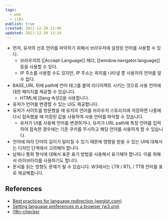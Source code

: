 ```yaml
---
tags:
  - web
  - i18n
publish: true
created: 2021-12-30 13:06
updated: 2021-12-30 13:14
---
```


- 먼저, 유저의 선호 언어를 파악하기 위해서 브라우저에 설정된 언어를 사용할 수 있다.
	- 브라우저의 [[Accept-Language]] 헤더, [[window.navigator.language]] 등을 사용할 수 있다.
	- IP 주소를 사용할 수도 있지만, IP 주소는 위치를 나타낼 뿐 사용자의 언어를 알 수 없다.
- BASE_URL 뒤에 path에 언어 태그를 붙여 리다이렉트 시키는 것으로 사용 언어에 대한 페이지를 제공할 수 있습니다.
	- HTML에 [[lang 속성]]을 사용합니다.
- 유저가 언어를 변경할 수 있는 UI도 제공합니다.
- 유저가 사이트를 방문했을 때 유저의 언어를 브라우저 스토리지에 저장하면 나중에 다시 접속했을 때 저장된 값을 사용하여 사용 언어를 파악할 수 있습니다.
	- 유저가 UI를 사용해 언어를 변경하거나, 유저가 URL path에 특정 언어를 입력하여 접속한 경우에는 기존 쿠키를 무시하고 해당 언어를 사용하게 할 수 있습니다.
- 언어에 따라 단어의 길이가 달라질 수 있기 때문에 영향을 받을 수 있는 UI에 대해서는 디자인 단계에서 고려해야 합니다.
- 날짜나 통화 형식에 대해서 표준 표기 방법을 사용해서 표기해야 합니다. 이를 위해서 라이브러리를 사용하기도 합니다.
- 문서를 읽는 방향도 문제가 될 수 있습니다. W3에서는 LTR / RTL / TTB 언어를 표로 제공해줍니다.

## References

- [Best practices for language redirection (weglot.com)](https://blog.weglot.com/best-practices-language-redirection/)
- [Setting language preferences in a browser (w3.org)](https://www.w3.org/International/questions/qa-lang-priorities)
- [i18n-checker](http://validator.w3.org/i18n-checker/)
